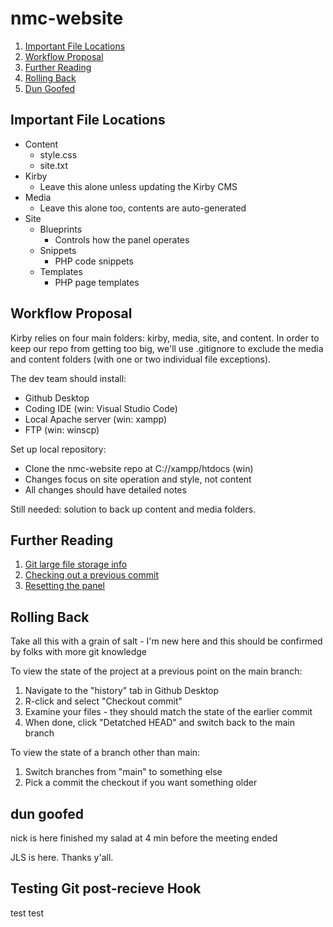 # nmc-website

1. [Important File Locations](#important-file-locations)
2. [Workflow Proposal](#workflow-proposal)
3. [Further Reading](#further-reading)
4. [Rolling Back](#rolling-back)
5. [Dun Goofed](#dun-goofed)

## Important File Locations

- Content
  - style.css
  - site.txt
- Kirby
  - Leave this alone unless updating the Kirby CMS
- Media
  - Leave this alone too, contents are auto-generated
- Site
   - Blueprints
     - Controls how the panel operates
   - Snippets
     - PHP code snippets
   - Templates
     - PHP page templates 
 
## Workflow Proposal

Kirby relies on four main folders: kirby, media, site, and content. In order to keep our repo from getting too big, we'll use .gitignore to exclude the media and content folders (with one or two individual file exceptions). 

The dev team should install:
- Github Desktop
- Coding IDE (win: Visual Studio Code)
- Local Apache server (win: xampp)
- FTP (win: winscp)

Set up local repository:
- Clone the nmc-website repo at C://xampp/htdocs (win)
- Changes focus on site operation and style, not content
- All changes should have detailed notes

Still needed: solution to back up content and media folders.

## Further Reading

1. [Git large file storage info](https://docs.github.com/en/repositories/working-with-files/managing-large-files/collaboration-with-git-large-file-storage)
2. [Checking out a previous commit](https://docs.github.com/en/desktop/managing-commits/checking-out-a-commit-in-github-desktop)
3. [Resetting the panel](https://forum.getkirby.com/t/problems-with-panel-access/24815/2)

## Rolling Back
Take all this with a grain of salt - I'm new here and this should be confirmed by folks with more git knowledge

To view the state of the project at a previous point on the main branch:
1. Navigate to the "history" tab in Github Desktop
2. R-click and select "Checkout commit"
3. Examine your files - they should match the state of the earlier commit
4. When done, click "Detatched HEAD" and switch back to the main branch

To view the state of a branch other than main:
1. Switch branches from "main" to something else
2. Pick a commit the checkout if you want something older

## dun goofed

nick is here
finished my salad at 4 min before the meeting ended

JLS is here.  Thanks y'all.

## Testing Git post-recieve Hook
test test
